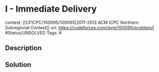 # I - Immediate Delivery

contest: [[CFICPC/100095/100095|2011-2012 ACM ICPC Northern Subregional Contest]]
url: https://codeforces.com/gym/100095/problem/I
#Status/UNSOLVED
Tags: #

## Description

## Solution

